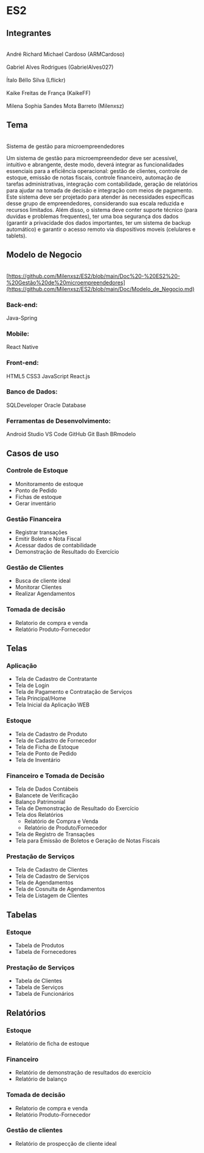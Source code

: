 # ES2
## Integrantes

<br>André Richard Michael Cardoso (ARMCardoso)</br>
<br>Gabriel Alves Rodrigues (GabrielAlves027)</br>
<br>Ítalo Béllo Silva (Lflickr)</br>
<br>Kaike Freitas de França (KaikeFF)</br>
<br>Milena Sophia Sandes Mota Barreto (Milenxsz) </br>

## Tema
<br>Sistema de gestão para microempreendedores

Um sistema de gestão para microempreendedor deve ser acessível, intuitivo e abrangente, deste modo, deverá integrar as funcionalidades essenciais para a eficiência operacional: gestão de clientes, controle de estoque, emissão de notas fiscais, controle financeiro, automação de tarefas administrativas, integração com contabilidade, geração de relatórios para ajudar na tomada de decisão e integração com meios de pagamento.	Este sistema deve ser projetado para atender às necessidades específicas desse grupo de empreendedores, considerando sua escala reduzida e recursos limitados. Além disso, o sistema deve conter suporte técnico (para duvidas e problemas frequentes), ter uma boa segurança dos dados (garantir a privacidade dos dados importantes, ter um sistema de backup automático) e garantir o acesso remoto via dispositivos moveis (celulares e tablets).

## Modelo de Negocio

<br>[https://github.com/Milenxsz/ES2/blob/main/Doc%20-%20ES2%20-%20Gestão%20de%20microempreendedores](https://github.com/Milenxsz/ES2/blob/main/Doc/Modelo_de_Negocio.md)</br>

### Back-end:
Java-Spring


### Mobile:
React Native


### Front-end:
HTML5
CSS3
JavaScript
React.js

### Banco de Dados:
SQLDeveloper
Oracle Database

### Ferramentas de Desenvolvimento:
Android Studio
VS Code
GitHub
Git Bash
BRmodelo


## Casos de uso
### Controle de Estoque
  - Monitoramento de estoque
  - Ponto de Pedido
  - Fichas de estoque
  - Gerar inventário 
    	
### Gestão Financeira
  - Registrar transações
  - Emitir Boleto e Nota Fiscal
  - Acessar dados de contabilidade
  - Demonstração de Resultado do Exercício
 
 ### Gestão de Clientes
  - Busca de cliente ideal
  - Monitorar Clientes
  - Realizar Agendamentos

  ### Tomada de decisão
  - Relatorio de compra e venda
  - Relatório Produto-Fornecedor


  ## Telas
### Aplicação
  - Tela de Cadastro de Contratante
  - Tela de Login
  - Tela de Pagamento e Contratação de Serviços
  - Tela Principal/Home
  - Tela Inicial da Aplicação WEB
### Estoque
 - Tela de Cadastro de Produto
 - Tela de Cadastro de Fornecedor
 - Tela de Ficha de Estoque
 - Tela de Ponto de Pedido
 - Tela de Inventário
### Financeiro e Tomada de Decisão
 - Tela de Dados Contábeis
 - Balancete de Verificação
 - Balanço Patrimonial
 - Tela de Demonstração de Resultado do Exercício
 - Tela dos Relatórios
   - Relatório de Compra e Venda
   - Relatório de Produto/Fornecedor
 - Tela de Registro de Transações
 - Tela para Emissão de Boletos e Geração de Notas Fiscais
### Prestação de Serviços
 - Tela de Cadastro de Clientes
 - Tela de Cadastro de Serviços
 - Tela de Agendamentos
 - Tela de Cosnulta de Agendamentos
 - Tela de Listagem de Clientes

## Tabelas
### Estoque
 - Tabela de Produtos
 - Tabela de Fornecedores
### Prestação de Serviços
 - Tabela de Clientes
 - Tabela de Serviços
 - Tabela de Funcionários

## Relatórios
### Estoque
 - Relatório de ficha de estoque

### Financeiro
 - Relatório de demonstração de resultados do exercício
 - Relatório de balanço

### Tomada de decisão
 - Relatorio de compra e venda
 - Relatório Produto-Fornecedor

### Gestão de clientes
 - Relatório de prospecção de cliente ideal
   

